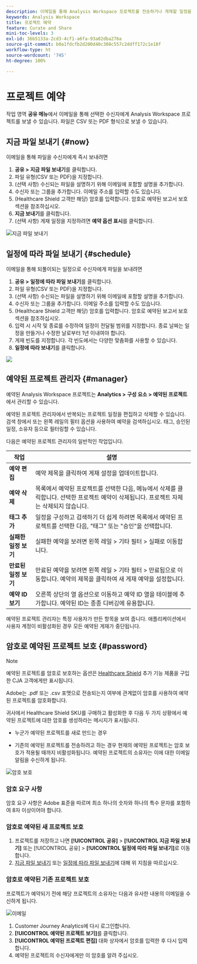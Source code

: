 ```yaml
---
description: 이메일을 통해 Analysis Workspace 프로젝트를 전송하거나 게재할 일정을 예약합니다.
keywords: Analysis Workspace
title: 프로젝트 예약
feature: Curate and Share
mini-toc-levels: 3
exl-id: 36b5133a-2cd3-4cf1-a6fa-93a02dba276a
source-git-commit: b0a1fdcfb2d200d40c308c557c2ddff172c1e18f
workflow-type: ht
source-wordcount: '745'
ht-degree: 100%

---
```


# 프로젝트 예약

작업 영역 **공유 메뉴**&#x200B;에서 이메일을 통해 선택한 수신자에게 Analysis Workspace 프로젝트를 보낼 수 있습니다. 파일은 CSV 또는 PDF 형식으로 보낼 수 있습니다.

## 지금 파일 보내기 {#now}

이메일을 통해 파일을 수신자에게 즉시 보내려면

1. **공유 > 지금 파일 보내기**&#x200B;를 클릭합니다.
1. 파일 유형(CSV 또는 PDF)을 지정합니다.
1. (선택 사항) 수신되는 파일을 설명하기 위해 이메일에 포함할 설명을 추가합니다.
1. 수신자 또는 그룹을 추가합니다. 이메일 주소를 입력할 수도 있습니다.
1. (Healthcare Shield 고객만 해당) 암호를 입력합니다. 암호로 예약된 보고서 보호 섹션을 참조하십시오.
1. **지금 보내기**&#x200B;를 클릭합니다.
1. (선택 사항) 게재 일정을 지정하려면 **예약 옵션 표시**&#x200B;를 클릭합니다.

![지금 파일 보내기](assets/send-file-no-scheduling-options.JPG)

## 일정에 따라 파일 보내기 {#schedule}

이메일을 통해 되풀이되는 일정으로 수신자에게 파일을 보내려면

1. **공유 > 일정에 따라 파일 보내기**&#x200B;를 클릭합니다.
1. 파일 유형(CSV 또는 PDF)을 지정합니다.
1. (선택 사항) 수신되는 파일을 설명하기 위해 이메일에 포함할 설명을 추가합니다.
1. 수신자 또는 그룹을 추가합니다. 이메일 주소를 입력할 수도 있습니다.
1. (Healthcare Shield 고객만 해당) 암호를 입력합니다. 암호로 예약된 보고서 보호 섹션을 참조하십시오.
1. 입력 시 시작 및 종료를 수정하여 일정이 전달될 범위를 지정합니다. 종료 날짜는 일정을 만들거나 수정한 날로부터 1년 이내여야 합니다.
1. 게재 빈도를 지정합니다. 각 빈도에서는 다양한 맞춤화를 사용할 수 있습니다.
1. **일정에 따라 보내기**&#x200B;를 클릭합니다.

![](assets/send-file.JPG)

## 예약된 프로젝트 관리자 {#manager}

예약된 Analysis Workspace 프로젝트는 **Analytics > 구성 요소 > 예약된 프로젝트**&#x200B;에서 관리할 수 있습니다.

예약된 프로젝트 관리자에서 반복되는 프로젝트 일정을 편집하고 삭제할 수 있습니다. 검색 창에서 또는 왼쪽 레일의 필터 옵션을 사용하여 예약을 검색하십시오. 태그, 승인된 일정, 소유자 등으로 필터링할 수 있습니다.

다음은 예약된 프로젝트 관리자의 일반적인 작업입니다.

| 작업 | 설명 |
|---|---|
| **예약 편집** | 예약 제목을 클릭하여 게재 설정을 업데이트합니다. |
| **예약 삭제** | 목록에서 예약된 프로젝트를 선택한 다음, 메뉴에서 삭제를 클릭합니다. 선택한 프로젝트 예약이 삭제됩니다. 프로젝트 자체는 삭제되지 않습니다. |
| **태그 추가** | 일정을 구성하고 검색하기 더 쉽게 하려면 목록에서 예약된 프로젝트를 선택한 다음, &quot;태그&quot; 또는 &quot;승인&quot;을 선택합니다. |
| **실패한 일정 보기** | 실패한 예약을 보려면 왼쪽 레일 > 기타 필터 > 실패로 이동합니다. |
| **만료된 일정 보기** | 만료된 예약을 보려면 왼쪽 레일 > 기타 필터 > 만료됨으로 이동합니다. 예약의 제목을 클릭하여 새 게재 예약을 설정합니다. |
| **예약 ID 보기** | 오른쪽 상단의 열 옵션으로 이동하고 예약 ID 열을 테이블에 추가합니다. 예약된 ID는 종종 디버깅에 유용합니다. |

예약된 프로젝트 관리자는 특정 사용자가 만든 항목을 보여 줍니다. 애플리케이션에서 사용자 계정이 비활성화된 경우 모든 예약된 게재가 중단됩니다.

## 암호로 예약된 프로젝트 보호 {#password}

>[!NOTE]
>
>예약된 프로젝트를 암호로 보호하는 옵션은 [Healthcare Shield](https://experienceleague.adobe.com/docs/blueprints-learn/architecture/vertical-blueprints/healthcare-vertical.html%3Flang%3Den) 추가 기능 제품을 구입한 CJA 고객에게만 표시됩니다.

Adobe는 .pdf 또는 .csv 포맷으로 전송되는지 여부에 관계없이 암호를 사용하여 예약된 프로젝트를 암호화합니다.

귀사에서 Healthcare Shield SKU를 구매하고 활성화한 후 다음 두 가지 상황에서 예약된 프로젝트에 대한 암호를 생성하라는 메시지가 표시됩니다.

* 누군가 예약된 프로젝트를 새로 만드는 경우

* 기존의 예약된 프로젝트를 전송하려고 하는 경우 현재의 예약된 프로젝트는 암호 보호가 적용될 때까지 비활성화됩니다. 예약된 프로젝트의 소유자는 이에 대한 이메일 알림을 수신하게 됩니다.

![암호 보호](assets/password.png)

### 암호 요구 사항

암호 요구 사항은 Adobe 표준을 따르며 최소 하나의 숫자와 하나의 특수 문자를 포함하여 8자 이상이어야 합니다.

### 암호로 예약된 새 프로젝트 보호

1. 프로젝트를 저장하고 나면 **[!UICONTROL 공유]** > **[!UICONTROL 지금 파일 보내기]** 또는 [!UICONTROL 공유] > **[!UICONTROL 일정에 따라 파일 보내기]**&#x200B;로 이동합니다.
1. [지금 파일 보내기](https://experienceleague.adobe.com/docs/analytics-platform/using/cja-workspace/curate-share/t-schedule-report.html#now) 또는 [일정에 따라 파일 보내기](https://experienceleague.adobe.com/docs/analytics-platform/using/cja-workspace/curate-share/t-schedule-report.html#schedule)에 대해 위 지침을 따르십시오.

### 암호로 예약된 기존 프로젝트 보호

프로젝트가 예약되기 전에 해당 프로젝트의 소유자는 다음과 유사한 내용의 이메일을 수신하게 됩니다.

![이메일](assets/email-password.png)

1. Customer Journey Analytics에 다시 로그인합니다.
1. **[!UICONTROL 예약된 프로젝트 보기]**&#x200B;를 클릭합니다.
1. **[!UICONTROL 예약된 프로젝트 편집]** 대화 상자에서 암호를 입력한 후 다시 입력합니다.
1. 예약된 프로젝트의 수신자에게만 이 암호를 알려 주십시오.


